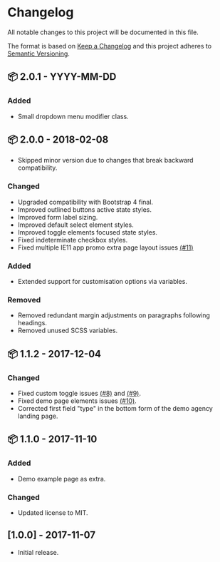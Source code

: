 # Changelog

All notable changes to this project will be documented in this file.

The format is based on [Keep a Changelog](http://keepachangelog.com/en/1.0.0/) and this project adheres to [Semantic Versioning](http://semver.org/spec/v2.0.0.html).

## 📦 2.0.1 - YYYY-MM-DD

### Added
- Small dropdown menu modifier class.

## 📦 2.0.0 - 2018-02-08

- Skipped minor version due to changes that break backward compatibility.

### Changed
- Upgraded compatibility with Bootstrap 4 final.
- Improved outlined buttons active state styles.
- Improved form label sizing.
- Improved default select element styles.
- Improved toggle elements focused state styles.
- Fixed indeterminate checkbox styles.
- Fixed multiple IE11 app promo extra page layout issues [(#11)](https://github.com/DesignRevision/shards-ui/issues/11)

### Added
- Extended support for customisation options via variables.

### Removed
- Removed redundant margin adjustments on paragraphs following headings.
- Removed unused SCSS variables.

## 📦 1.1.2 - 2017-12-04

### Changed
- Fixed custom toggle issues [(#8)](https://github.com/DesignRevision/shards-ui/issues/8) and [(#9)](https://github.com/DesignRevision/shards-ui/issues/9).
- Fixed demo page elements issues [(#10)](https://github.com/DesignRevision/shards-ui/issues/10).
- Corrected first field "type" in the bottom form of the demo agency landing page.


## 📦 1.1.0 - 2017-11-10

### Added
- Demo example page as extra.

### Changed
- Updated license to MIT.


## [1.0.0] - 2017-11-07
- Initial release.